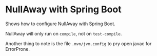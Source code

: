 # NullAway with Spring Boot

Shows how to configure NullAway with Spring Boot.

NullAway will only run on `compile`, not on `test-compile`.

Another thing to note is the file `.mvn/jvm.config` to pry open javac for ErrorProne.
